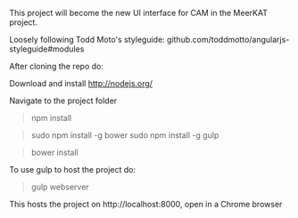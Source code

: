 This project will become the new UI interface for CAM in the MeerKAT project.

Loosely following Todd Moto's styleguide: github.com/toddmotto/angularjs-styleguide#modules

After cloning the repo do:

Download and install http://nodejs.org/

Navigate to the project folder

>npm install

>sudo npm install -g bower
>sudo npm install -g gulp

>bower install

To use gulp to host the project do:
>gulp webserver

This hosts the project on http://localhost:8000, open in a Chrome browser
